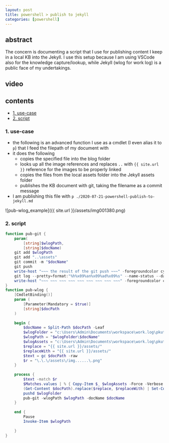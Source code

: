 ```yaml
---
layout: post
title: powershell > publish to jekyll
categories: [powershell]
---
```

## abstract
The concern is documenting a script that I use for publishing content I keep in a local KB into the Jekyll. 
I use this setup because I am using VSCode also for the knowledge capture/lookup, while Jekyll (wlog for work log) is a public face of my undertakings. 

## video
## contents
<!-- TOC -->

- [1. use-case](#1-use-case)
- [2. script](#2-script)

<!-- /TOC -->

### 1. use-case
* the following is an advanced function I use as a cmdlet (I even alias it to `p`) that I feed the filepath of my document with
* it does the following
    * copies the specified file into the blog folder
    * looks up all the image references and replaces `..` with `{{ site.url }}` reference for the images to be properly linked
    * copies the files from the local assets folder into the Jekyll assets folder
    * publishes the KB document with git, taking the filename as a commit message
* I am publishing this file with `p ./2020-07-21-powershell-publish-to-jekyll.md`

![pub-wlog_example]({{ site.url }}/assets/img001380.png)

### 2. script

```powershell
function pub-git {
    param(
        [string]$wlogPath, 
        [string]$docName)
    git add $wlogPath
    git add "..\assets"
    git commit -m "$docName"
    git push
    write-host "~~~ the result of the git push ~~~" -foregroundcolor cyan
    git log --pretty=format:"%h%x09%an%x09%ad%x09%s" --name-status --date=short -1 
    write-host "~~~ ~~~ ~~~ ~~~ ~~~ ~~~ ~~~ ~~~ ~~~" -foregroundcolor cyan
}
function pub-wlog {
    [CmdletBinding()]
    param (
        [Parameter(Mandatory = $true)]
        [string]$docPath
    )
    
    begin {
        $docName = Split-Path $docPath -Leaf
        $wlogFolder = "c:\Users\Admin\Documents\workspace\work.log\pkutaj\_posts\"    
        $wlogPath = "$wlogFolder\$docName"
        $wlogAssets = "c:\Users\Admin\Documents\workspace\work.log\pkutaj\assets\"
        $replace = "{{ site.url }}/assets/"
        $replaceWith = "{{ site.url }}/assets/"
        $text = gc $docPath -raw
        $r = "\.\.\/assets\/img......\.png"
    }
    
    process {
        $text -match $r
        $Matches.values | % { Copy-Item $_ $wlogAssets -Force -Verbose }
        (Get-Content $docPath).replace($replace, $replaceWith) | Set-Content $wlogPath
        pushd $wlogFolder
        pub-git -wlogPath $wlogPath -docName $docName
    }
    
    end {
        Pause
        Invoke-Item $wlogPath
        
    }
}
```
